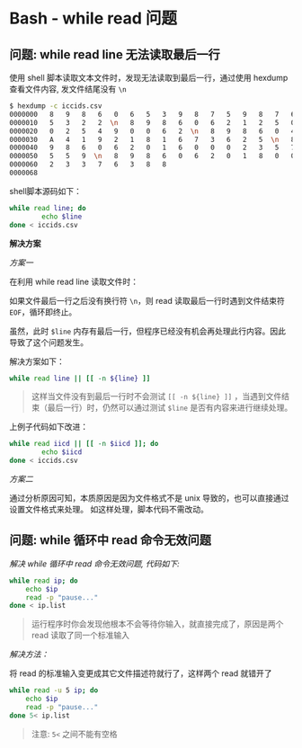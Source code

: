 # Bash - while read 问题


## 问题: while read line 无法读取最后一行

使用 shell 脚本读取文本文件时，发现无法读取到最后一行，通过使用 hexdump 查看文件内容, 发文件结尾没有 `\n`

```bash
$ hexdump -c iccids.csv
0000000   8   9   8   6   0   6   5   3   9   8   7   5   9   8   7   6
0000010   5   3   2   2  \n   8   9   8   6   0   6   2   1   2   5   0
0000020   0   2   5   4   9   0   0   6   2  \n   8   9   8   6   0   4
0000030   A   4   1   9   2   1   8   1   6   7   3   6   2   5  \n   8
0000040   9   8   6   0   6   2   0   1   6   0   0   0   2   3   5   7
0000050   5   5   9  \n   8   9   8   6   0   6   2   0   1   8   0   0
0000060   2   3   3   7   6   3   8   8
0000068
```

shell脚本源码如下：

```bash
while read line; do
        echo $line
done < iccids.csv
```


**解决方案**

*方案一*

在利用 while read line 读取文件时：

如果文件最后一行之后没有换行符 `\n`，则 read 读取最后一行时遇到文件结束符 `EOF`，循环即终止。

虽然，此时 `$line` 内存有最后一行，但程序已经没有机会再处理此行内容。因此导致了这个问题发生。

解决方案如下：

```bash
while read line || [[ -n ${line} ]]
```

> 这样当文件没有到最后一行时不会测试 `[[ -n ${line} ]]` ，当遇到文件结束（最后一行）时，仍然可以通过测试 `$line` 是否有内容来进行继续处理。

上例子代码如下改进：

```bash
while read iicd || [[ -n $iicd ]]; do
        echo $iicd
done < iccids.csv
```

*方案二*

通过分析原因可知，本质原因是因为文件格式不是 unix 导致的，也可以直接通过设置文件格式来处理。 如这样处理，脚本代码不需改动。

## 问题: while 循环中 read 命令无效问题

*解决 while 循环中 read 命令无效问题, 代码如下:*

```bash
while read ip; do
    echo $ip
    read -p "pause..."
done < ip.list
```

> 运行程序时你会发现他根本不会等待你输入，就直接完成了，原因是两个 read 读取了同一个标准输入

*解决方法：*

将 read 的标准输入变更成其它文件描述符就行了，这样两个 read 就错开了

```bash
while read -u 5 ip; do
    echo $ip
    read -p "pause..."
done 5< ip.list
```

> 注意: `5<` 之间不能有空格


